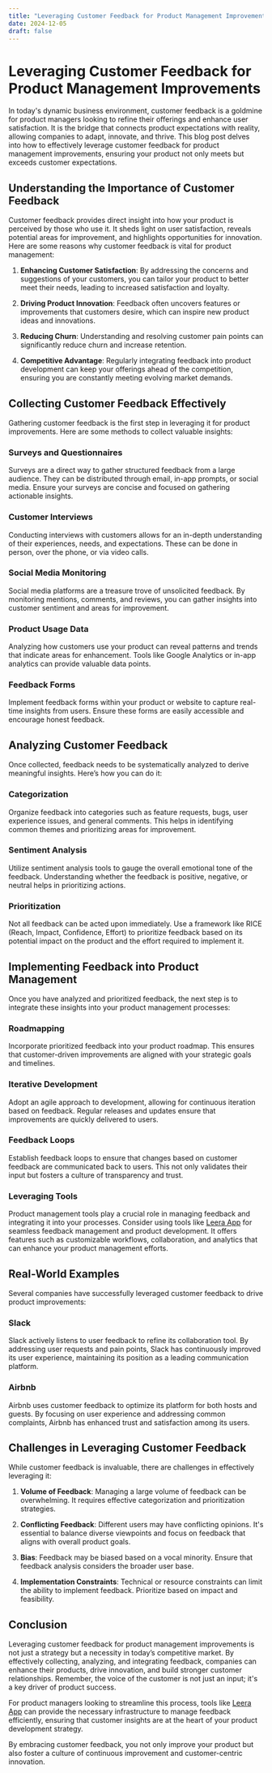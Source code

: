 ```yaml
---
title: "Leveraging Customer Feedback for Product Management Improvements"
date: 2024-12-05
draft: false
---
```

# Leveraging Customer Feedback for Product Management Improvements

In today's dynamic business environment, customer feedback is a goldmine for product managers looking to refine their offerings and enhance user satisfaction. It is the bridge that connects product expectations with reality, allowing companies to adapt, innovate, and thrive. This blog post delves into how to effectively leverage customer feedback for product management improvements, ensuring your product not only meets but exceeds customer expectations.

## Understanding the Importance of Customer Feedback

Customer feedback provides direct insight into how your product is perceived by those who use it. It sheds light on user satisfaction, reveals potential areas for improvement, and highlights opportunities for innovation. Here are some reasons why customer feedback is vital for product management:

1. **Enhancing Customer Satisfaction**: By addressing the concerns and suggestions of your customers, you can tailor your product to better meet their needs, leading to increased satisfaction and loyalty.

2. **Driving Product Innovation**: Feedback often uncovers features or improvements that customers desire, which can inspire new product ideas and innovations.

3. **Reducing Churn**: Understanding and resolving customer pain points can significantly reduce churn and increase retention.

4. **Competitive Advantage**: Regularly integrating feedback into product development can keep your offerings ahead of the competition, ensuring you are constantly meeting evolving market demands.

## Collecting Customer Feedback Effectively

Gathering customer feedback is the first step in leveraging it for product improvements. Here are some methods to collect valuable insights:

### Surveys and Questionnaires

Surveys are a direct way to gather structured feedback from a large audience. They can be distributed through email, in-app prompts, or social media. Ensure your surveys are concise and focused on gathering actionable insights.

### Customer Interviews

Conducting interviews with customers allows for an in-depth understanding of their experiences, needs, and expectations. These can be done in person, over the phone, or via video calls.

### Social Media Monitoring

Social media platforms are a treasure trove of unsolicited feedback. By monitoring mentions, comments, and reviews, you can gather insights into customer sentiment and areas for improvement.

### Product Usage Data

Analyzing how customers use your product can reveal patterns and trends that indicate areas for enhancement. Tools like Google Analytics or in-app analytics can provide valuable data points.

### Feedback Forms

Implement feedback forms within your product or website to capture real-time insights from users. Ensure these forms are easily accessible and encourage honest feedback.

## Analyzing Customer Feedback

Once collected, feedback needs to be systematically analyzed to derive meaningful insights. Here’s how you can do it:

### Categorization

Organize feedback into categories such as feature requests, bugs, user experience issues, and general comments. This helps in identifying common themes and prioritizing areas for improvement.

### Sentiment Analysis

Utilize sentiment analysis tools to gauge the overall emotional tone of the feedback. Understanding whether the feedback is positive, negative, or neutral helps in prioritizing actions.

### Prioritization

Not all feedback can be acted upon immediately. Use a framework like RICE (Reach, Impact, Confidence, Effort) to prioritize feedback based on its potential impact on the product and the effort required to implement it.

## Implementing Feedback into Product Management

Once you have analyzed and prioritized feedback, the next step is to integrate these insights into your product management processes:

### Roadmapping

Incorporate prioritized feedback into your product roadmap. This ensures that customer-driven improvements are aligned with your strategic goals and timelines.

### Iterative Development

Adopt an agile approach to development, allowing for continuous iteration based on feedback. Regular releases and updates ensure that improvements are quickly delivered to users.

### Feedback Loops

Establish feedback loops to ensure that changes based on customer feedback are communicated back to users. This not only validates their input but fosters a culture of transparency and trust.

### Leveraging Tools

Product management tools play a crucial role in managing feedback and integrating it into your processes. Consider using tools like [Leera App](https://leera.app) for seamless feedback management and product development. It offers features such as customizable workflows, collaboration, and analytics that can enhance your product management efforts.

## Real-World Examples

Several companies have successfully leveraged customer feedback to drive product improvements:

### Slack

Slack actively listens to user feedback to refine its collaboration tool. By addressing user requests and pain points, Slack has continuously improved its user experience, maintaining its position as a leading communication platform.

### Airbnb

Airbnb uses customer feedback to optimize its platform for both hosts and guests. By focusing on user experience and addressing common complaints, Airbnb has enhanced trust and satisfaction among its users.

## Challenges in Leveraging Customer Feedback

While customer feedback is invaluable, there are challenges in effectively leveraging it:

1. **Volume of Feedback**: Managing a large volume of feedback can be overwhelming. It requires effective categorization and prioritization strategies.

2. **Conflicting Feedback**: Different users may have conflicting opinions. It's essential to balance diverse viewpoints and focus on feedback that aligns with overall product goals.

3. **Bias**: Feedback may be biased based on a vocal minority. Ensure that feedback analysis considers the broader user base.

4. **Implementation Constraints**: Technical or resource constraints can limit the ability to implement feedback. Prioritize based on impact and feasibility.

## Conclusion

Leveraging customer feedback for product management improvements is not just a strategy but a necessity in today’s competitive market. By effectively collecting, analyzing, and integrating feedback, companies can enhance their products, drive innovation, and build stronger customer relationships. Remember, the voice of the customer is not just an input; it's a key driver of product success.

For product managers looking to streamline this process, tools like [Leera App](https://leera.app) can provide the necessary infrastructure to manage feedback efficiently, ensuring that customer insights are at the heart of your product development strategy.

By embracing customer feedback, you not only improve your product but also foster a culture of continuous improvement and customer-centric innovation.